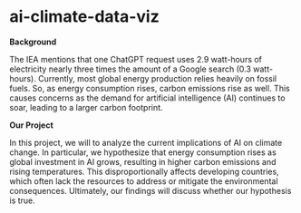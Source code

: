 # ai-climate-data-viz

**Background**

The IEA mentions that one ChatGPT request uses 2.9 watt-hours of electricity nearly three times the amount of a Google search (0.3 watt-hours). Currently, most global energy production relies heavily on fossil fuels. So, as energy consumption rises, carbon emissions rise as well. This causes concerns as the demand for artificial intelligence (AI) continues to soar, leading to a larger carbon footprint.

**Our Project**

In this project, we will to analyze the current implications of AI on climate change. In particular, we hypothesize that energy consumption rises as global investment in AI grows, resulting in higher carbon emissions and rising temperatures. This disproportionally affects developing countries, which often lack the resources to address or mitigate the environmental consequences. Ultimately, our findings will discuss whether our hypothesis is true.

